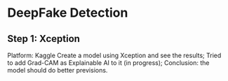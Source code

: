 # DeepFake Detection
## Step 1: Xception
Platform: Kaggle
Create a model using Xception and see the results;
Tried to add Grad-CAM as Explainable AI to it (in progress);
Conclusion: the model should do better previsions.
